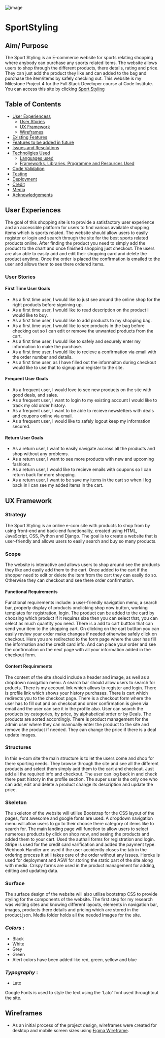 ![image](static/images/)

# SportStyling

## Aim/ Purpose

The Sport Styling is an E-commerce website for sports relating shopping where anybody can purchase any sports related items. The website allows users to shop through the different products, there details, rating  and price. They can just add the product they like and can added to the bag and purchase the item/items by safely checking out. This website is my Milestone Project 4 for the Full Stack Developer course at Code Institute. You can access this site by clicking [Sport Styling]()

## Table of Contents

- [User Experiencess](#user-experiences)
  - [User Stories](#user-stories)
  - [UX Framework](#ux-framework)
  - [Wireframes](#wireframes)
- [Existing Features](#existing-features)
- [Features to be added in future](#features-to-be-added-in-future)
- [Issues and Resolutions](#issues-and-resolutions)
- [Technoligies Used](#technologies-used)
  - [Languages used](#languages-used)
  - [Frameworks, Libraries, Programme and Resources Used](#frameworks-libraries-programme-and-resources-used)
- [Code Validation](#code-validation)
- [Testing](#testing)
- [Deployment](#deployment)
- [Credit](#credit)
- [Media](#media)
- [Acknowledgements](#acknowledgements)


## User Experiences

The goal of this shopping site is to provide a satisfactory user experience and an accessible platform for users to find various available shopping items which is sports related. The website should allow users to easily register or login and search through the site for the best sports related products online. After finding the product you need to simply add the product to the chart and once finished shopping just checkout. The users are also able to easily add and edit their shopping card and delete the product anytime. Once the order is placed the confirmation is emailed to the user and allows them to see there ordered items.

### User Stories

#### First Time User Goals
- As a first time user, I would like to just see around the online shop for the right products before signining up.
- As a first time user, I would like to read description on the product I would like to buy.
- As a first time user, I would like to add products to my shopping bag. 
- As a first time user, I would like to see products in the bag before checking out so I can edit or remove the unwanted products from the cart.
- As a first time user, I would like to safely and securely enter my information to make the purchase.
- As a first time user, I would like to recieve a confirmation via email with the order number and details.
- As a first time user, as I have filled out the informaiton during checkout would like to use that to signup and register to the site. 

#### Frequent User Goals
- As a frequent user, I would love to see new products on the site with good deals, and sales.
- As a frequent user, I want to login to my existing account I would like to track my old order history.
- As a frequent user, I want to be able to recieve newsletters with deals and coupons online via email.
- As a frequent user, I would like to safely logout keep my information secured.

#### Return User Goals
- As a return user, I want to easily navigate accross all the products and shop without any problems.
- As a return user, I want to see more products with new and upcoming fashions.
- As a return user, I would like to recieve emails with coupons so I can return back for more shopping.
- As a return user, I want to be save my items in the cart so when I log back in I can see my added items in the cart.

## UX Framework

### Strategy

The Sport Styling is an online e-com site with products to shop from by using front-end and back-end functionality, created using HTML, JavaScript, CSS, Python and Django. The goal is to create a website that is user-friendly and allows users to easily search and buy so many products.

### Scope

The website is interactive and allows users to shop around see the products they like and easily add them to the cart. Once added to the cart if the shopper need to edit or delete the item from the cart they can easily do so.
Otherwise they can checkout and see there order confirmation. 

#### Functional Requirements

Functional requirements include: a user-friendly navigation menu, a search bar, properly display of products onclicking shop now button, working templates for registration, login. The product can be added to the card by choosing which product if it requires size then you can select that, you can select as much quantity you need. There is a add to cart buttton that can send your item to the shopping cart. On clicking on the cart buttton you can easily review your order make changes if needed otherwise safely click on checkout. Here you are redirected to the form page where the user has fill the information and the credit card info. And can place your order and see the confirmation on the next page with all your information added in the checkout form. 

#### Content Requirements

The content of the site should include a header and image, as well as a dropdown navigation menu. A search bar should allow users to search for prducts. There is my account link which allows to register and login. There is profile link which shows your history purchases. There is cart which redirects you to the checkout page. There is a checkout form where the user has to fill out and on checkout and order confirmation is given via email and the user can see it in the profile also. User can search the products by categories, by price, by alphabetical order or by Deals. The products are sorted accordingly. There is product management for the admin user where they can mannually enter the product to the site and remove the product if needed. They can change the price if there is a deal update images. 

### Structures

In this e-com site the main structure is to let the users come and shop for there sporting needs. They browse through the site and see all the different products and select them simply add them to the cart and checkout. Just add all the required info and checkout. The user can log back in and check there past history in the profile section. The super user is the only one who can add, edit and delete a product change its description and update the price.


### Skeleton

The skeleton of the website will utilise Bootstrap for the CSS layout of the pages, font awesome and google fonts are used. A dropdown navigation menu will allow users to go to their choose there category of items like to search for. The main landing page will function to allow users to select numerous products by click on shop now, and seeing the products and added them to your cart. Used the authall forms for registration and login. Stripe is used for the credit card varification and added the payment type. Webhook Handler are used if the user accidently closes the tab in the ordering process it still takes care of the order without any issues. Heroku is used for deployment and ASW for storing the static part of the site along with media. Crispy forms are used in the product management for adding, editing and updating data.

### Surface

The surface design of the website will also utilise bootstrap CSS to provide styling for the components of the website.
The first step for my research was visiting sites and knowing different layouts, elements in navigation bar, images, products there details and pricing which are stored in the product.json. Media folder holds all the needed images for the site.

### _Colors_ :

- Black
- White
- Grey
- Green
- Alert colors have been added like red, green, yellow and blue

### _Typography_ :

- Lato

 Google Fonts is used to style the text using the 'Lato' font used throughtout the site.

 ## Wireframes

- As an initial process of the project design, wireframes were created for desktop and mobile screen sizes using [Figma Wireframe](https://www.figma.com/file/WbKaj1kTqyEGyiKLDmUvlh/service-beyond).
